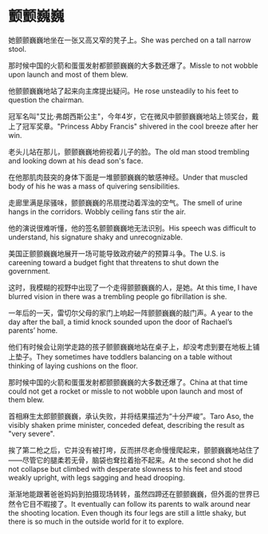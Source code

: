 # 颤颤巍巍

<p><span class="chinese">她颤颤巍巍地坐在一张又高又窄的凳子上。</span><span class="english">She was perched on a tall narrow stool.</span></p>

<p><span class="chinese">那时候中国的火箭和蛋蛋发射都颤颤巍巍的大多数还爆了。</span><span class="english">Missle to not wobble upon launch and most of them blew.</span></p>

<p><span class="chinese">他颤颤巍巍地站了起来向主席提出疑问。</span><span class="english">He rose unsteadily to his feet to question the chairman.</span></p>

<p><span class="chinese">冠军名叫"艾比·弗朗西斯公主"，今年4岁，它在微风中颤颤巍巍地站上领奖台，戴上了冠军奖章。</span><span class="english">"Princess Abby Francis" shivered in the cool breeze after her win.</span></p>

<p><span class="chinese">老头儿站在那儿，颤颤巍巍地俯视着儿子的脸。</span><span class="english">The old man stood trembling and looking down at his dead son's face.</span></p>

<p><span class="chinese">在他那肌肉鼓突的身体下面是一堆颤颤巍巍的敏感神经。</span><span class="english">Under that muscled body of his he was a mass of quivering sensibilities.</span></p>

<p><span class="chinese">走廊里满是尿骚味，颤颤巍巍的吊扇搅动着浑浊的空气。</span><span class="english">The smell of urine hangs in the corridors. Wobbly ceiling fans stir the air.</span></p>

<p><span class="chinese">他的演说很难听懂，他的签名颤颤巍巍地无法识别。</span><span class="english">His speech was difficult to understand, his signature shaky and unrecognizable.</span></p>

<p><span class="chinese">美国正颤颤巍巍地展开一场可能导致政府破产的预算斗争。</span><span class="english">The U.S. is careening toward a budget fight that threatens to shut down the government.</span></p>

<p><span class="chinese">这时，我模糊的视野中出现了一个走得颤颤巍巍的人，是她。</span><span class="english">At this time, I have blurred vision in there was a trembling people go fibrillation is she.</span></p>

<p><span class="chinese">一年后的一天，雷切尔父母的家门上响起一阵颤颤巍巍的敲门声。</span><span class="english">A year to the day after the ball, a timid knock sounded upon the door of Rachael’s parents’ home.</span></p>

<p><span class="chinese">他们有时候会让刚学走路的孩子颤颤巍巍地站在桌子上，却没考虑到要在地板上铺上垫子。</span><span class="english">They sometimes have toddlers balancing on a table without thinking of laying cushions on the floor.</span></p>

<p><span class="chinese">那时候中国的火箭和蛋蛋发射都颤颤巍巍的大多数还爆了。</span><span class="english">China at that time could not get a rocket or missle to not wobble upon launch and most of them blew.</span></p>

<p><span class="chinese">首相麻生太郎颤颤巍巍，承认失败，并将结果描述为“十分严峻”。</span><span class="english">Taro Aso, the visibly shaken prime minister, conceded defeat, describing the result as "very severe".</span></p>

<p><span class="chinese">挨了第二枪之后，它并没有被打垮，反而拼尽老命慢慢爬起来，颤颤巍巍地站住了——尽管它的腿柔若无骨，脑袋也耷拉着抬不起来。</span><span class="english">At the second shot he did not collapse but climbed with desperate slowness to his feet and stood weakly upright, with legs sagging and head drooping.</span></p>

<p><span class="chinese">渐渐地能跟著爸爸妈妈到拍摄现场转转，虽然四蹄还在颤颤巍巍，但外面的世界已然令它目不暇接了。</span><span class="english">It eventually can follow its parents to walk around near the shooting location. Even though its four legs are still a little shaky, but there is so much in the outside world for it to explore.</span></p>

